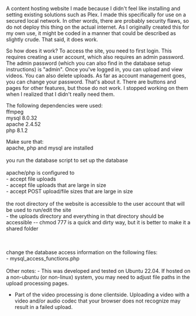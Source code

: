 A content hosting website I made because I didn't feel like installing and setting existing solutions such as Plex. I made this specifically for use on a secured local network. In other words, there are probably security flaws, so do not deploy this thing on the actual internet. As I originally created this for my own use, it might be coded in a manner that could be described as slightly crude. That said, it does work.

So how does it work? To access the site, you need to first login. This requires creating a user account, which also requires an admin password. The admin password (which you can also find in the database setup instructions) is "admin". Once you've logged in, you can upload and view videos. You can also delete uploads. As far as account management goes, you can change your password. That's about it. There are buttons and pages for other features, but those do not work. I stopped working on them when I realized that I didn't really need them.

The following dependencies were used:
<br>
ffmpeg
<br>
mysql 8.0.32
<br>
apache 2.4.52
<br>
php 8.1.2

Make sure that:
<br>
apache, php and mysql are installed
<br>
<br>
you run the database script to set up the database
<br>
<br>
apache/php is configured to
<br>
	- accept file uploads
<br>
	- accept file uploads that are large in size
<br>
	- accept POST upload/file sizes that are large in size
<br>
<br>
the root directory of the website is accessible to the user account that will be used to run/edit the site
<br>
	- the uploads directory and everything in that directory should be accessible -- chmod 777 is a quick and dirty way, but it is better to make it a shared folder

<br>
<br>
change the database access information on the following files: 
<br>
	- mysql_access_functions.php
<br>
<br>
Other notes:
- This was developed and tested on Ubuntu 22.04. If hosted on a non-ubuntu (or non-linux) system, you may need to adjust file paths in the upload processing pages.

- Part of the video processing is done clientside. Uploading a video with a video and/or audio codec that your browser does not recognize may result in a failed upload.